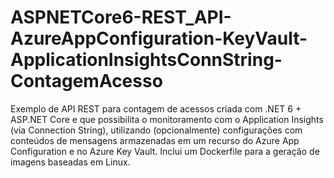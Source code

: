 # ASPNETCore6-REST_API-AzureAppConfiguration-KeyVault-ApplicationInsightsConnString-ContagemAcesso
Exemplo de API REST para contagem de acessos criada com .NET 6 + ASP.NET Core e que possibilita o monitoramento com o Application Insights (via Connection String), utilizando (opcionalmente) configurações com conteúdos de mensagens armazenadas em um recurso do Azure App Configuration e no Azure Key Vault. Inclui um Dockerfile para a geração de imagens baseadas em Linux.
